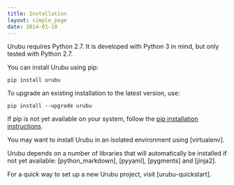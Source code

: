 ```yaml
---
title: Installation
layout: simple_page 
date: 2014-01-10
---
```


Urubu requires Python 2.7. It is developed with Python 3 in mind, but only
tested with Python 2.7.

You can install Urubu using pip: 

```
pip install urubu
```

To upgrade an existing installation to the
latest version, use:

```
pip install --upgrade urubu
```

If pip is not yet available on your system, follow the [pip installation
instructions][pip_install].

[pip_install]: http://www.pip-installer.org/en/latest/installing.html

You may want to install Urubu in an isolated environment using [virtualenv].

Urubu depends on a number of libraries that will automatically be installed if
not yet available: [python_markdown], [pyyaml], [pygments] and [jinja2].

For a quick way to set up a new Urubu project, visit [urubu-quickstart].
